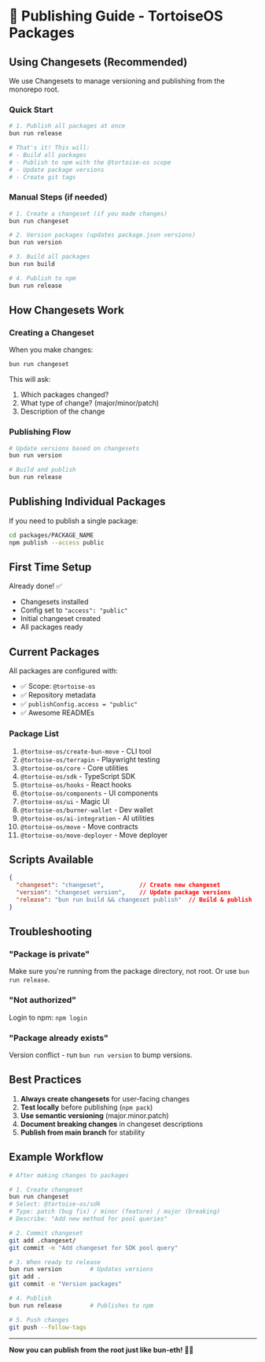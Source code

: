 # 🚀 Publishing Guide - TortoiseOS Packages

## Using Changesets (Recommended)

We use Changesets to manage versioning and publishing from the monorepo root.

### Quick Start

```bash
# 1. Publish all packages at once
bun run release

# That's it! This will:
# - Build all packages
# - Publish to npm with the @tortoise-os scope
# - Update package versions
# - Create git tags
```

### Manual Steps (if needed)

```bash
# 1. Create a changeset (if you made changes)
bun run changeset

# 2. Version packages (updates package.json versions)
bun run version

# 3. Build all packages
bun run build

# 4. Publish to npm
bun run release
```

## How Changesets Work

### Creating a Changeset

When you make changes:

```bash
bun run changeset
```

This will ask:
1. Which packages changed?
2. What type of change? (major/minor/patch)
3. Description of the change

### Publishing Flow

```bash
# Update versions based on changesets
bun run version

# Build and publish
bun run release
```

## Publishing Individual Packages

If you need to publish a single package:

```bash
cd packages/PACKAGE_NAME
npm publish --access public
```

## First Time Setup

Already done! ✅

- Changesets installed
- Config set to `"access": "public"`
- Initial changeset created
- All packages ready

## Current Packages

All packages are configured with:
- ✅ Scope: `@tortoise-os`
- ✅ Repository metadata
- ✅ `publishConfig.access = "public"`
- ✅ Awesome READMEs

### Package List

1. `@tortoise-os/create-bun-move` - CLI tool
2. `@tortoise-os/terrapin` - Playwright testing
3. `@tortoise-os/core` - Core utilities
4. `@tortoise-os/sdk` - TypeScript SDK
5. `@tortoise-os/hooks` - React hooks
6. `@tortoise-os/components` - UI components
7. `@tortoise-os/ui` - Magic UI
8. `@tortoise-os/burner-wallet` - Dev wallet
9. `@tortoise-os/ai-integration` - AI utilities
10. `@tortoise-os/move` - Move contracts
11. `@tortoise-os/move-deployer` - Move deployer

## Scripts Available

```json
{
  "changeset": "changeset",          // Create new changeset
  "version": "changeset version",    // Update package versions
  "release": "bun run build && changeset publish"  // Build & publish
}
```

## Troubleshooting

### "Package is private"
Make sure you're running from the package directory, not root. Or use `bun run release`.

### "Not authorized"
Login to npm: `npm login`

### "Package already exists"
Version conflict - run `bun run version` to bump versions.

## Best Practices

1. **Always create changesets** for user-facing changes
2. **Test locally** before publishing (`npm pack`)
3. **Use semantic versioning** (major.minor.patch)
4. **Document breaking changes** in changeset descriptions
5. **Publish from main branch** for stability

## Example Workflow

```bash
# After making changes to packages

# 1. Create changeset
bun run changeset
# Select: @tortoise-os/sdk
# Type: patch (bug fix) / minor (feature) / major (breaking)
# Describe: "Add new method for pool queries"

# 2. Commit changeset
git add .changeset/
git commit -m "Add changeset for SDK pool query"

# 3. When ready to release
bun run version        # Updates versions
git add .
git commit -m "Version packages"

# 4. Publish
bun run release        # Publishes to npm

# 5. Push changes
git push --follow-tags
```

---

**Now you can publish from the root just like bun-eth!** 🐢🚀
